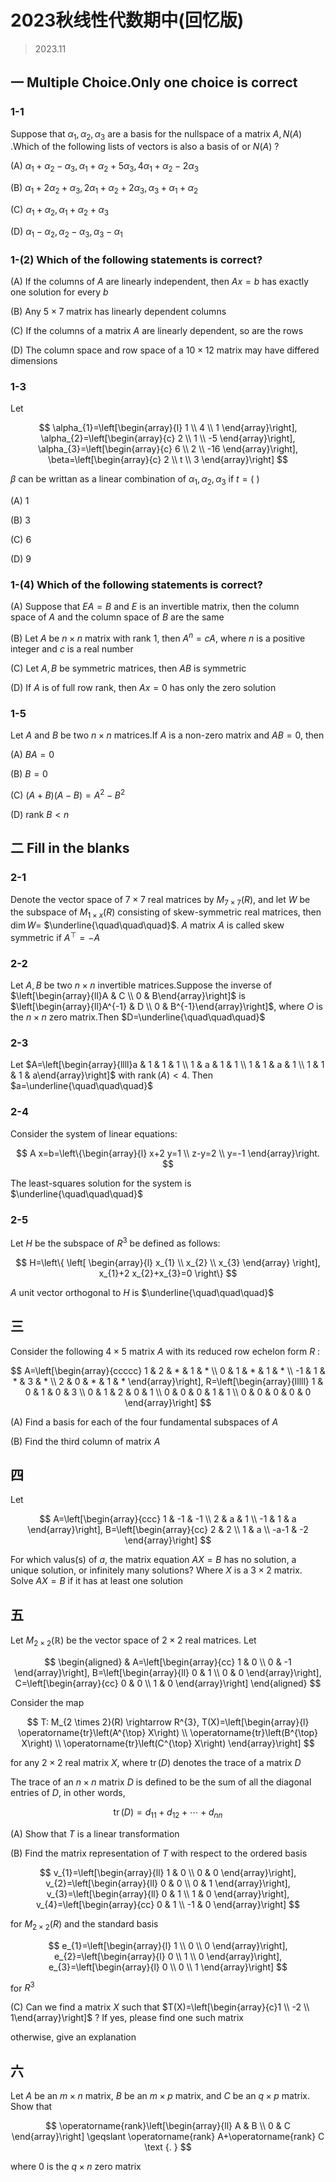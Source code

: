 # 2023秋线性代数期中(回忆版)

> 2023.11

## 一 Multiple Choice.Only one choice is correct

### 1-1

Suppose that $\alpha_{1}, \alpha_{2}, \alpha_{3}$ are a basis for the nullspace of a matrix $A, N(A)$ .Which of the following lists of vectors is also a basis of or $N(A)$ ?

(A) $\alpha_{1}+\alpha_{2}-\alpha_{3}, \alpha_{1}+\alpha_{2}+5 \alpha_{3}, 4 \alpha_{1}+\alpha_{2}-2 \alpha_{3}$

(B) $\alpha_{1}+2 \alpha_{2}+\alpha_{3}, 2 \alpha_{1}+\alpha_{2}+2 \alpha_{3}, \alpha_{3}+\alpha_{1}+\alpha_{2}$

(C) $\alpha_{1}+\alpha_{2}, \alpha_{1}+\alpha_{2}+\alpha_{3}$

(D) $\alpha_{1}-\alpha_{2}, \alpha_{2}-\alpha_{3}, \alpha_{3}-\alpha_{1}$

### 1-(2) Which of the following statements is correct?

(A) If the columns of $A$ are linearly independent, then $A x=b$ has exactly one solution for every $b$

(B) Any $5 \times 7$ matrix has linearly dependent columns

(C) If the columns of a matrix $A$ are linearly dependent, so are the rows

(D) The column space and row space of a $10 \times 12$ matrix may have differed dimensions

### 1-3

Let

$$
\alpha_{1}=\left[\begin{array}{l}
1 \\
4 \\
1
\end{array}\right], \alpha_{2}=\left[\begin{array}{c}
2 \\
1 \\
-5
\end{array}\right], \alpha_{3}=\left[\begin{array}{c}
6 \\
2 \\
-16
\end{array}\right], \beta=\left[\begin{array}{c}
2 \\
t \\
3
\end{array}\right]
$$

$\beta$ can be writtan as a linear combination of $\alpha_{1}, \alpha_{2}, \alpha_{3}$ if $t=($ )

(A) 1

(B) 3

(C) 6

(D) 9

### 1-(4) Which of the following statements is correct?

(A) Suppose that $E A=B$ and $E$ is an invertible matrix, then the column space of $A$ and the column space of $B$ are the same

(B) Let $A$ be $n \times n$ matrix with rank 1, then $A^{n}=c A$, where $n$ is a positive integer and $c$ is a real number

(C) Let $A, B$ be symmetric matrices, then $A B$ is symmetric

(D) If $A$ is of full row rank, then $A x=0$ has only the zero solution

### 1-5

Let $A$ and $B$ be two $n \times n$ matrices.If $A$ is a non-zero matrix and $A B=0$, then

(A) $B A=0$

(B) $B=0$

(C) $(A+B)(A-B)=A^{2}-B^{2}$

(D) rank $B<n$

## 二 Fill in the blanks

### 2-1

Denote the vector space of $7 \times 7$ real matrices by $M_{7 \times 7}(R)$, and let $W$ be the subspace of $M_{1 \times x}(R)$ consisting of skew-symmetric real matrices, then $\operatorname{dim} W=$ $\underline{\quad\quad\quad}$. $A$ matrix $A$ is called skew symmetric if $A^{\top}=-A$

### 2-2

Let $A, B$ be two $n \times n$ invertible matrices.Suppose the inverse of $\left[\begin{array}{ll}A & C \\ 0 & B\end{array}\right]$ is $\left[\begin{array}{ll}A^{-1} & D \\ 0 & B^{-1}\end{array}\right]$,  where $O$ is the $n \times n$ zero matrix.Then $D=\underline{\quad\quad\quad}$

### 2-3

Let $A=\left[\begin{array}{llll}a & 1 & 1 & 1 \\ 1 & a & 1 & 1 \\ 1 & 1 & a & 1 \\ 1 & 1 & 1 & a\end{array}\right]$ with $\operatorname{rank}(A)<4$. Then $a=\underline{\quad\quad\quad}$

### 2-4

Consider the system of linear equations:

$$
A x=b=\left\{\begin{array}{l}
x+2 y=1 \\
z-y=2 \\
y=-1
\end{array}\right.
$$

The least-squares solution for the system is $\underline{\quad\quad\quad}$

### 2-5

Let $H$ be the subspace of $R^{3}$ be defined as follows:

$$
H=\left\{
\left[
\begin{array}{l}
x_{1} \\
x_{2} \\
x_{3}
\end{array}
\right],
x_{1}+2 x_{2}+x_{3}=0
\right\}
$$

$A$ unit vector orthogonal to $H$ is $\underline{\quad\quad\quad}$

## 三

Consider the following $4 \times 5$ matrix $A$ with its reduced row echelon form $R$ :

$$
A=\left[\begin{array}{ccccc}
1 & 2 & * & 1 & * \\
0 & 1 & * & 1 & * \\
-1 & 1 & * & 3 & * \\
2 & 0 & * & 1 & *
\end{array}\right], R=\left[\begin{array}{lllll}
1 & 0 & 1 & 0 & 3 \\
0 & 1 & 2 & 0 & 1 \\
0 & 0 & 0 & 1 & 1 \\
0 & 0 & 0 & 0 & 0
\end{array}\right]
$$

(A) Find a basis for each of the four fundamental subspaces of $A$

(B) Find the third column of matrix $A$

## 四

Let

$$
A=\left[\begin{array}{ccc}
1 & -1 & -1 \\
2 & a & 1 \\
-1 & 1 & a
\end{array}\right], B=\left[\begin{array}{cc}
2 & 2 \\
1 & a \\
-a-1 & -2
\end{array}\right]
$$

For which valus(s) of $a$, the matrix equation $A X=B$ has no solution, a unique solution, or infinitely many solutions? Where $X$ is a $3 \times 2$ matrix. Solve $A X=B$ if it has at least one solution

## 五

Let $M_{2 \times 2}(\mathbb{R})$ be the vector space of $2 \times 2$ real matrices. Let

$$
\begin{aligned}
& A=\left[\begin{array}{cc}
1 & 0 \\
0 & -1
\end{array}\right], B=\left[\begin{array}{ll}
0 & 1 \\
0 & 0
\end{array}\right], C=\left[\begin{array}{cc}
0 & 0 \\
1 & 0
\end{array}\right]
\end{aligned}
$$

Consider the map

$$
T: M_{2 \times 2}(R) \rightarrow R^{3}, T(X)=\left[\begin{array}{l}
\operatorname{tr}\left(A^{\top} X\right) \\
\operatorname{tr}\left(B^{\top} X\right) \\
\operatorname{tr}\left(C^{\top} X\right)
\end{array}\right]
$$

for any $2 \times 2$ real matrix $X$, where $\operatorname{tr}(D)$ denotes the trace of a matrix $D$

The trace of an $n \times n$ matrix $D$ is defined to be the sum of all the diagonal entries of $D$, in other words,

$$
\operatorname{tr}(D)=d_{11}+d_{12}+\cdots+d_{nn}
$$

(A) Show that $T$ is a linear transformation

(B) Find the matrix representation of $T$ with respect to the ordered basis

$$
v_{1}=\left[\begin{array}{ll}
1 & 0 \\
0 & 0
\end{array}\right], v_{2}=\left[\begin{array}{ll}
0 & 0 \\
0 & 1
\end{array}\right], v_{3}=\left[\begin{array}{ll}
0 & 1 \\
1 & 0
\end{array}\right], v_{4}=\left[\begin{array}{cc}
0 & 1 \\
-1 & 0
\end{array}\right]
$$

for $M_{2 \times 2}(R)$ and the standard basis

$$
e_{1}=\left[\begin{array}{l}
1 \\
0 \\
0
\end{array}\right], e_{2}=\left[\begin{array}{l}
0 \\
1 \\
0
\end{array}\right], e_{3}=\left[\begin{array}{l}
0 \\
0 \\
1
\end{array}\right]
$$

for $R^{3}$

(C) Can we find a matrix $X$ such that $T(X)=\left[\begin{array}{c}1 \\ -2 \\ 1\end{array}\right]$ ? If yes, please find one such matrix

otherwise, give an explanation

## 六

Let $A$ be an $m \times n$ matrix, $B$ be an $m \times p$ matrix, and $C$ be an $q \times p$ matrix. Show that

$$
\operatorname{rank}\left[\begin{array}{ll}
A & B \\
0 & C
\end{array}\right] \geqslant \operatorname{rank} A+\operatorname{rank} C \text {. }
$$

where 0 is the $q \times n$ zero matrix
